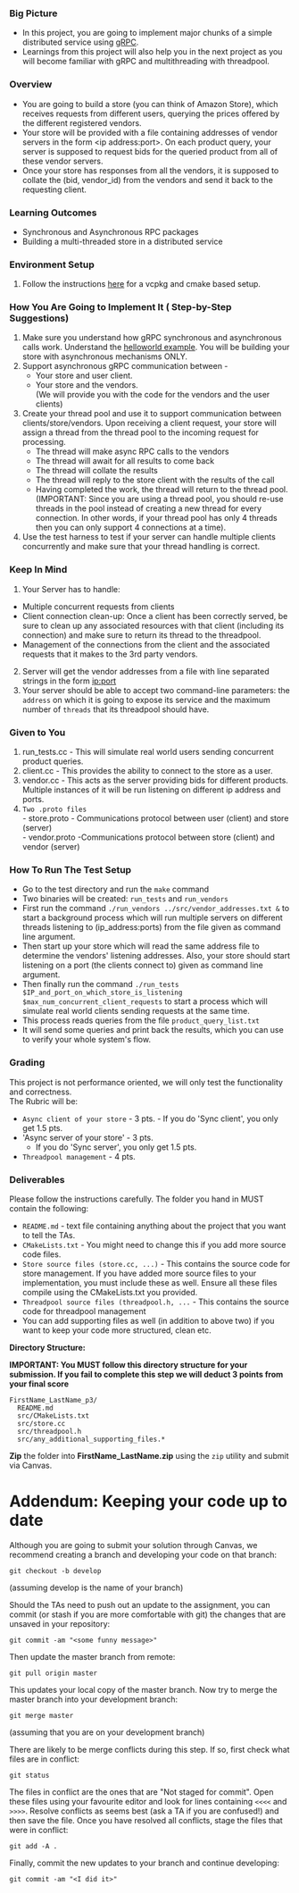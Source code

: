 ### Big Picture

  - In this project, you are going to implement major chunks of a simple distributed service using [gRPC](http://www.grpc.io).
  - Learnings from this project will also help you in the next project as you will become familiar with gRPC and multithreading with threadpool.
  
### Overview
  - You are going to build a store (you can think of Amazon Store), which receives requests from different users, querying the prices offered by the different registered vendors.
  - Your store will be provided with a file containing addresses of vendor servers in the form \<ip address:port\>. On each product query, your server is supposed to request bids for the queried product from all of these vendor servers.
  - Once your store has responses from all the vendors, it is supposed to collate the (bid, vendor_id) from the vendors and send it back to the requesting client.
  
### Learning Outcomes
  - Synchronous and Asynchronous RPC packages
  - Building a multi-threaded store in a distributed service

### Environment Setup

1. Follow the instructions [here](https://github.gatech.edu/cs6210-aos/project3-oncampus/blob/master/setup.md) for a vcpkg and cmake based setup.

### How You Are Going to Implement It ( Step-by-Step Suggestions)

1. Make sure you understand how gRPC synchronous and asynchronous calls work. Understand the [helloworld example](https://github.com/grpc/grpc/tree/master/examples/cpp/helloworld). You will be building your store with asynchronous mechanisms ONLY.
2. Support asynchronous gRPC communication between -
    - Your store and user client. 
    - Your store and the vendors.  
  (We will provide you with the code for the vendors and the user clients)
3. Create your thread pool and use it to support communication between clients/store/vendors.
   Upon receiving a client request, your store will assign a thread from the thread pool to the incoming request for processing.
    - The thread will make async RPC calls to the vendors
    - The thread will await for all results to come back
    - The thread will collate the results
    - The thread will reply to the store client with the results of the call
    - Having completed the work, the thread will return to the thread pool.
    (IMPORTANT: Since you are using a thread pool, you should re-use threads in the pool instead of creating a new thread for every connection. In other words, if your thread pool has only 4 threads then you can only support 4 connections at a time).
4. Use the test harness to test if your server can handle multiple clients concurrently and make sure that your thread handling is correct.

### Keep In Mind
1. Your Server has to handle:
  - Multiple concurrent requests from clients
  - Client connection clean-up: Once a client has been correctly served, be sure to clean up any associated resources with that client (including its connection) and make sure to return its thread to the threadpool.
  - Management of the connections from the client and the associated requests that it makes to the 3rd party vendors.
2.  Server will get the vendor addresses from a file with line separated strings in the form <ip:port>
3.  Your server should be able to accept two command-line parameters: the `address` on which it is going to expose its service and the maximum number of `threads` that its threadpool should have.

### Given to You
  1. run_tests.cc - This will simulate real world users sending concurrent product queries.
  2. client.cc - This provides the ability to connect to the store as a user.
  3. vendor.cc - This acts as the server providing bids for different products. Multiple instances of it will be run listening on different ip address and ports.
  4. `Two .proto files`  
    - store.proto - Communications protocol between user (client) and store (server)  
    - vendor.proto -Communications protocol between store (client) and vendor (server)  

### How To Run The Test Setup
  - Go to the test directory and run the `make` command
  - Two binaries will be created: `run_tests` and `run_vendors`
  - First run the command `./run_vendors ../src/vendor_addresses.txt &` to start a background process which will run multiple servers on different threads listening to (ip_address:ports) from the file given as command line argument.
  - Then start up your store which will read the same address file to determine the vendors' listening addresses. Also, your store should start listening on a port (the clients connect to) given as command line argument.
  - Then finally run the command `./run_tests $IP_and_port_on_which_store_is_listening $max_num_concurrent_client_requests` to start a process which will simulate real world clients sending requests at the same time.
  - This process reads queries from the file `product_query_list.txt`
  - It will send some queries and print back the results, which you can use to verify your whole system's flow.

### Grading
This project is not performance oriented, we will only test the functionality and correctness.  
The Rubric will be:
  - `Async client of your store` - 3 pts.
        - If you do 'Sync client', you only get 1.5 pts.
  - 'Async server of your store' - 3 pts.
    - If you do 'Sync server', you only get 1.5 pts.
  - `Threadpool management` - 4 pts.
  
### Deliverables
Please follow the instructions carefully. The folder you hand in MUST contain the following:
  - `README.md` - text file containing anything about the project that you want to tell the TAs.
  - `CMakeLists.txt` - You might need to change this if you add more source code files.
  - `Store source files (store.cc, ...)` - This contains the source code for store management. If you have added more source files to your implementation, you must include these as well. Ensure all these files compile using the CMakeLists.txt you provided.
  - `Threadpool source files (threadpool.h, ...` - This contains the source code for threadpool management
  - You can add supporting files as well (in addition to above two) if you want to keep your code more structured, clean etc.

**Directory Structure:**

**IMPORTANT: You MUST follow this directory structure for your submission. If you fail to complete this step we will deduct 3 points from your final score**

    FirstName_LastName_p3/
      README.md
      src/CMakeLists.txt
      src/store.cc
      src/threadpool.h
      src/any_additional_supporting_files.*

**Zip** the folder into **FirstName_LastName.zip** using the `zip` utility and submit via Canvas.

# Addendum: Keeping your code up to date
Although you are going to submit your solution through Canvas, we recommend creating a branch and developing your code on that branch:

`git checkout -b develop`

(assuming develop is the name of your branch)

Should the TAs need to push out an update to the assignment, you can commit (or stash if you are more comfortable with git) the changes that are unsaved in your repository:

`git commit -am "<some funny message>"`

Then update the master branch from remote:

`git pull origin master`

This updates your local copy of the master branch. Now try to merge the master branch into your development branch:

`git merge master`

(assuming that you are on your development branch)

There are likely to be merge conflicts during this step. If so, first check what files are in conflict:

`git status`

The files in conflict are the ones that are "Not staged for commit". Open these files using your favourite editor and look for lines containing `<<<<` and `>>>>`. Resolve conflicts as seems best (ask a TA if you are confused!) and then save the file. Once you have resolved all conflicts, stage the files that were in conflict:

`git add -A .`

Finally, commit the new updates to your branch and continue developing:

`git commit -am "<I did it>"`
